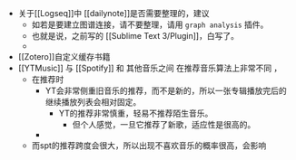 - 关于[[Logseq]]中 [[dailynote]]是否需要整理的，建议
	- 如若是要建立图谱连接，请不要整理，请用  `graph analysis` 插件。
	- 也就是说，之前写的 [[Sublime Text 3/Plugin]]，白写了。
	-
- [[Zotero]]自定义缓存书籍
- [[YTMusic]] 与 [[Spotify]] 和 其他音乐之间 在推荐音乐算法上非常不同 ，
	- 在推荐时
		- YT会非常侧重旧音乐的推荐，而不是新的，所以一张专辑播放完后的继续播放列表会相对固定。
			- YT的推荐非常慎重，轻易不推荐陌生音乐。
				- 但个人感觉，一旦它推荐了新歌，适应性是很高的。
		-
	- 而spt的推荐跨度会很大，所以出现不喜欢音乐的概率很高，会影响